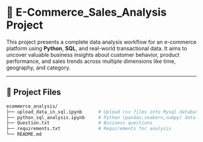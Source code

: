 # 🛒 E-Commerce_Sales_Analysis Project

This project presents a complete data analysis workflow for an e-commerce platform using **Python**, **SQL**, and real-world transactional data. It aims to uncover valuable business insights about customer behavior, product performance, and sales trends across multiple dimensions like time, geography, and category.

---

## 📁 Project Files

```bash
ecommerce_analysis/
├── upload_data_in_sql.ipynb      # Upload csv files into Mysql database
├── python_sql_analysis.ipynb     # Python (pandas,seaborn,numpy) data exploration and visuals
├── Question.txt                  # Business questions
├── requirements.txt              # Requirements for analysis
└── README.md

